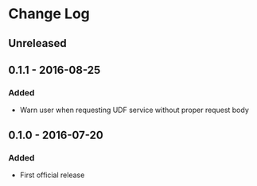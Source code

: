 # Change Log

## Unreleased

## 0.1.1 - 2016-08-25
### Added
- Warn user when requesting UDF service without proper request body

## 0.1.0 - 2016-07-20
### Added
- First official release
